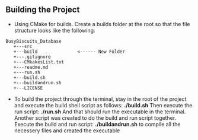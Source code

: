 ## Building the Project ##
 - Using CMake for builds. Create a builds folder at the root so that the file structure looks like the following:
 ```text
BusyBiscuits_Database
    +---src
    +---build               <------ New Folder
    +---.gitignore
    +---CMkakesList.txt
    +---readme.md
    +---run.sh
    +---build.sh
    +---buildandrun.sh
    +---LICENSE
```
 - To build the project through the terminal, stay in the root of the project and execute the build shell script as follows:
    **./build.sh**
    Then execute the run script:
    **./run.sh**
    And that should run the executable in the terminal. Another script was created to do the build and run script together. Execute the build and run script:
    **./buildandrun.sh**
    to compile all the necessery files and created the executable

